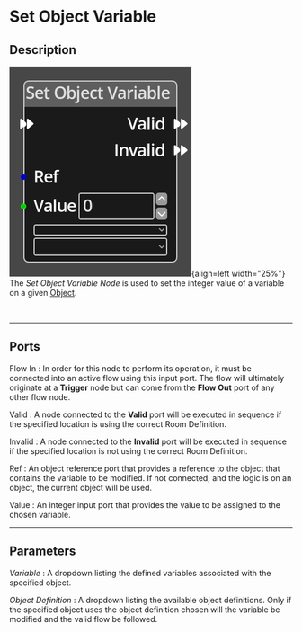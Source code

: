 
# Set Object Variable

## Description

![Set Object Variable Node](../../assets/nodes/set_object_variable.png){align=left width="25%"}
The *Set Object Variable Node* is used to set the integer value of a variable on
a given [Object](../../introduction/terminology.md#objects).


<br style="clear:left"/>
  
-------

## Ports

Flow In
: In order for this node to perform its operation, it must be connected into an
  active flow using this input port. The flow will ultimately originate at a
  __Trigger__ node but can come from the __Flow Out__ port of any other flow
  node.

Valid
: A node connected to the __Valid__ port will be executed in sequence if the
  specified location is using the correct Room Definition.

Invalid
: A node connected to the __Invalid__ port will be executed in sequence if the
  specified location is not using the correct Room Definition.

Ref 
: An object reference port that provides a reference to the object that contains
  the variable to be modified. If not connected, and the logic is on
  an object, the current object will be used.

Value 
: An integer input port that provides the value to be assigned to the chosen variable.


-------

## Parameters

*Variable*
: A dropdown listing the defined variables associated with the specified object.

*Object Definition*
: A dropdown listing the available object definitions. Only if the specified object
  uses the object definition chosen will the variable be modified and the valid flow
  be followed.



